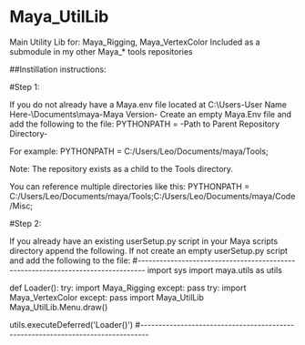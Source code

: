 # Maya_UtilLib
Main Utility Lib for: Maya_Rigging, Maya_VertexColor
Included as a submodule in my other Maya_* tools repositories

##Instillation instructions:

#Step 1:

If you do not already have a Maya.env file located at C:\Users\-User Name Here-\Documents\maya\-Maya Version-
Create an empty Maya.Env file and add the following to the file:
PYTHONPATH = -Path to Parent Repository Directory-

For example:
PYTHONPATH = C:/Users/Leo/Documents/maya/Tools;

Note: The repository exists as a child to the Tools directory.

You can reference multiple directories like this:
PYTHONPATH = C:/Users/Leo/Documents/maya/Tools;C:/Users/Leo/Documents/maya/Code/Misc;

#Step 2:

If you already have an existing userSetup.py script in your Maya scripts directory append the following.
If not create an empty userSetup.py script and add the following to the file:
#--------------------------------------------------------------------------------
import sys
import maya.utils as utils

def Loader():
	try:
		import Maya_Rigging
	except:
		pass
	try:
		import Maya_VertexColor
	except:
		pass
	import Maya_UtilLib
	Maya_UtilLib.Menu.draw()

utils.executeDeferred('Loader()')
#--------------------------------------------------------------------------------